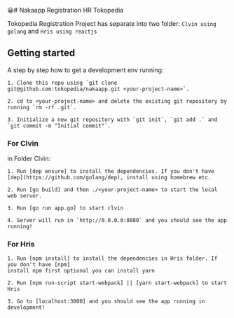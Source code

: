 😀# Nakaapp Registration HR Tokopedia

Tokopedia Registration Project has separate into two folder: 
`Clvin using golang` and `Hris using reactjs`

## Getting started
A step by step how to get a development env running:
```
1. Clone this repo using `git clone git@github.com:tokopedia/nakaapp.git <your-project-name>`.

2. cd to <your-project-name> and delete the existing git repository by running `rm -rf .git`.

3. Initialize a new git repository with `git init`, `git add .` and `git commit -m "Initial commit"`.
```
### For Clvin
in Folder Clvin:
```
1. Run [dep ensure] to install the dependencies. If you don't have [dep](https://github.com/golang/dep), install using homebrew etc.

2. Run [go build] and then ./<your-project-name> to start the local web server.

3. Run [go run app.go] to start clvin

4. Server will run in `http://0.0.0.0:8080` and you should see the app running!
```

### For Hris
```
1. Run [npm install] to install the dependencies in Hris folder. If you don't have [npm]
install npm first optional you can install yarn

2. Run [npm run-script start-webpack] || [yarn start-webpack] to start Hris

3. Go to [localhost:3000] and you should see the app running in development!
```
